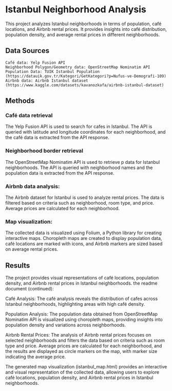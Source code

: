 # Istanbul Neighborhood Analysis
This project analyzes Istanbul neighborhoods in terms of population, café locations, and Airbnb rental prices. It provides insights into café distribution, population density, and average rental prices in different neighborhoods.

## Data Sources
	Café data: Yelp Fusion API
	Neighborhood Polygon/Geometry data: OpenStreetMap Nominatim API
	Population Data: TUIK Istanbul Population (https://datauik.gov.tr/Kategori/GetKategori?p=Nufus-ve-Demografi-109)
	Airbnb data: Airbnb Istanbul dataset (https://www.kaggle.com/datasets/kavanozkafa/airbnb-istanbul-dataset)

## Methods
### Café data retrieval 
The Yelp Fusion API is used to search for cafes in Istanbul. The API is queried with latitude and longitude coordinates for each neighborhood, and the café data is extracted from the API response.

### Neighborhood border retrieval
The OpenStreetMap Nominatim API is used to retrieve p data for Istanbul neighborhoods. The API is queried with neighborhood names and the population data is extracted from the API response.

### Airbnb data analysis: 
The Airbnb dataset for Istanbul is used to analyze rental prices. The data is filtered based on criteria such as neighborhood, room type, and price. Average prices are calculated for each neighborhood.

### Map visualization: 
The collected data is visualized using Folium, a Python library for creating interactive maps. Choropleth maps are created to display population data, café locations are marked with icons, and Airbnb markers are sized based on average rental prices.


## Results
The project provides visual representations of café locations, population density, and Airbnb rental prices in Istanbul neighborhoods. the readme document (continued):

Café Analysis: The café analysis reveals the distribution of cafes across Istanbul neighborhoods, highlighting areas with high café density.

Population Analysis: The population data obtained from OpenStreetMap Nominatim API is visualized using choropleth maps, providing insights into population density and variations across neighborhoods.

Airbnb Rental Prices: The analysis of Airbnb rental prices focuses on selected neighborhoods and filters the data based on criteria such as room type and price. Average prices are calculated for each neighborhood, and the results are displayed as circle markers on the map, with marker size indicating the average price.

The generated map visualization (istanbul_map.html) provides an interactive and visual representation of the collected data, allowing users to explore café locations, population density, and Airbnb rental prices in Istanbul neighborhoods.

